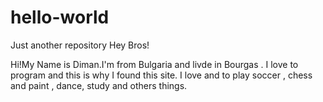 # hello-world
Just another repository
Hey Bros!

Hi!My Name is Diman.I'm from Bulgaria and livde in Bourgas . I love  to program and this is why I found this site. 
I love and to play soccer , chess and paint , dance, study and others things.
